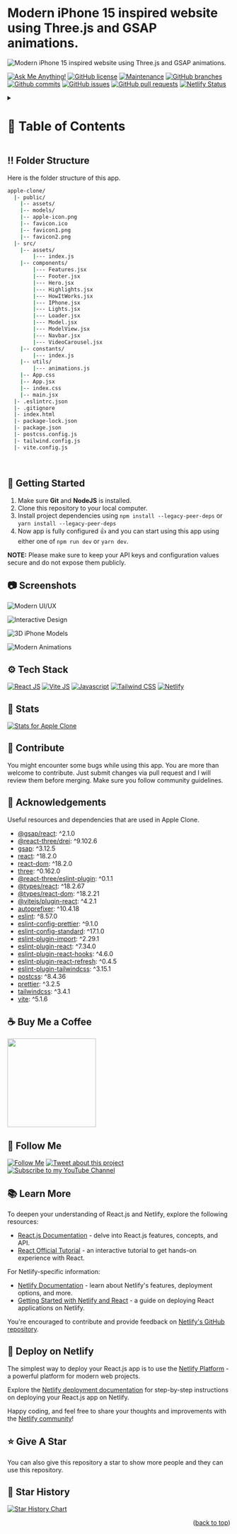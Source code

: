 <a name="readme-top"></a>

# Modern iPhone 15 inspired website using Three.js and GSAP animations.

![Modern iPhone 15 inspired website using Three.js and GSAP animations.](/.github/images/img_main.png "Modern iPhone 15 inspired website using Three.js and GSAP animations.")

[![Ask Me Anything!](https://flat.badgen.net/static/Ask%20me/anything?icon=github&color=black&scale=1.01)](https://github.com/sanidhyy "Ask Me Anything!")
[![GitHub license](https://flat.badgen.net/github/license/sanidhyy/apple-clone?icon=github&color=black&scale=1.01)](https://github.com/sanidhyy/apple-clone/blob/main/LICENSE "GitHub license")
[![Maintenance](https://flat.badgen.net/static/Maintained/yes?icon=github&color=black&scale=1.01)](https://github.com/sanidhyy/apple-clone/commits/main "Maintenance")
[![GitHub branches](https://flat.badgen.net/github/branches/sanidhyy/apple-clone?icon=github&color=black&scale=1.01)](https://github.com/sanidhyy/apple-clone/branches "GitHub branches")
[![Github commits](https://flat.badgen.net/github/commits/sanidhyy/apple-clone?icon=github&color=black&scale=1.01)](https://github.com/sanidhyy/apple-clone/commits "Github commits")
[![GitHub issues](https://flat.badgen.net/github/issues/sanidhyy/apple-clone?icon=github&color=black&scale=1.01)](https://github.com/sanidhyy/apple-clone/issues "GitHub issues")
[![GitHub pull requests](https://flat.badgen.net/github/prs/sanidhyy/apple-clone?icon=github&color=black&scale=1.01)](https://github.com/sanidhyy/apple-clone/pulls "GitHub pull requests")
[![Netlify Status](https://api.netlify.com/api/v1/badges/e2c95681-9266-4df6-9fec-324951ab778b/deploy-status)](https://app-iphone.netlify.app/ "Netlify Status")

<!-- Table of Contents -->
<details>

<summary>

# :notebook_with_decorative_cover: Table of Contents

</summary>

- [Folder Structure](#bangbang-folder-structure)
- [Getting Started](#toolbox-getting-started)
- [Screenshots](#camera-screenshots)
- [Tech Stack](#gear-tech-stack)
- [Stats](#wrench-stats)
- [Contribute](#raised_hands-contribute)
- [Acknowledgements](#gem-acknowledgements)
- [Buy Me a Coffee](#coffee-buy-me-a-coffee)
- [Follow Me](#rocket-follow-me)
- [Learn More](#books-learn-more)
- [Deploy on Netlify](#page_with_curl-deploy-on-netlify)
- [Give A Star](#star-give-a-star)
- [Star History](#star2-star-history)
- [Give A Star](#star-give-a-star)

</details>

## :bangbang: Folder Structure

Here is the folder structure of this app.

```bash
apple-clone/
  |- public/
    |-- assets/
    |-- models/
    |-- apple-icon.png
    |-- favicon.ico
    |-- favicon1.png
    |-- favicon2.png
  |- src/
    |-- assets/
        |--- index.js
    |-- components/
        |--- Features.jsx
        |--- Footer.jsx
        |--- Hero.jsx
        |--- Highlights.jsx
        |--- HowItWorks.jsx
        |--- IPhone.jsx
        |--- Lights.jsx
        |--- Loader.jsx
        |--- Model.jsx
        |--- ModelView.jsx
        |--- Navbar.jsx
        |--- VideoCarousel.jsx
    |-- constants/
        |--- index.js
    |-- utils/
        |--- animations.js
    |-- App.css
    |-- App.jsx
    |-- index.css
    |-- main.jsx
  |- .eslintrc.json
  |- .gitignore
  |- index.html
  |- package-lock.json
  |- package.json
  |- postcss.config.js
  |- tailwind.config.js
  |- vite.config.js
```

<br />

## :toolbox: Getting Started

1. Make sure **Git** and **NodeJS** is installed.
2. Clone this repository to your local computer.
3. Install project dependencies using `npm install --legacy-peer-deps` or `yarn install --legacy-peer-deps`
4. Now app is fully configured 👍 and you can start using this app using either one of `npm run dev` or `yarn dev`.

**NOTE:** Please make sure to keep your API keys and configuration values secure and do not expose them publicly.

## :camera: Screenshots

![Modern UI/UX](/.github/images/img1.png "Modern UI/UX")

![Interactive Design](/.github/images/img2.png "Interactive Design")

![3D iPhone Models](/.github/images/img3.png "3D iPhone Models")

![Modern Animations](/.github/images/img4.png "Modern Animations")

## :gear: Tech Stack

[![React JS](https://skillicons.dev/icons?i=react "React JS")](https://react.dev/ "React JS") [![Vite JS](https://skillicons.dev/icons?i=vite "Vite JS")](https://vitejs.dev/ "Vite JS") [![Javascript](https://skillicons.dev/icons?i=js "Javascript")](https://developer.mozilla.org/en-US/docs/Web/JavaScript "Javascript") [![Tailwind CSS](https://skillicons.dev/icons?i=tailwind "Tailwind CSS")](https://tailwindcss.com/ "Tailwind CSS") [![Netlify](https://skillicons.dev/icons?i=netlify "Netlify")](https://netlify.app/ "Netlify")

## :wrench: Stats

[![Stats for Apple Clone](/.github/images/stats.svg "Stats for Apple Clone")](https://pagespeed.web.dev/analysis?url=https://app-apple-clone.netlify.app/ "Stats for Apple Clone")

## :raised_hands: Contribute

You might encounter some bugs while using this app. You are more than welcome to contribute. Just submit changes via pull request and I will review them before merging. Make sure you follow community guidelines.

## :gem: Acknowledgements

Useful resources and dependencies that are used in Apple Clone.

- [@gsap/react](https://www.npmjs.com/package/@gsap/react): ^2.1.0
- [@react-three/drei](https://www.npmjs.com/package/@react-three/drei): ^9.102.6
- [gsap](https://www.npmjs.com/package/gsap): ^3.12.5
- [react](https://www.npmjs.com/package/react): ^18.2.0
- [react-dom](https://www.npmjs.com/package/react-dom): ^18.2.0
- [three](https://www.npmjs.com/package/three): ^0.162.0
- [@react-three/eslint-plugin](https://www.npmjs.com/package/@react-three/eslint-plugin): ^0.1.1
- [@types/react](https://www.npmjs.com/package/@types/react): ^18.2.67
- [@types/react-dom](https://www.npmjs.com/package/@types/react-dom): ^18.2.21
- [@vitejs/plugin-react](https://www.npmjs.com/package/@vitejs/plugin-react): ^4.2.1
- [autoprefixer](https://www.npmjs.com/package/autoprefixer): ^10.4.18
- [eslint](https://www.npmjs.com/package/eslint): ^8.57.0
- [eslint-config-prettier](https://www.npmjs.com/package/eslint-config-prettier): ^9.1.0
- [eslint-config-standard](https://www.npmjs.com/package/eslint-config-standard): ^17.1.0
- [eslint-plugin-import](https://www.npmjs.com/package/eslint-plugin-import): ^2.29.1
- [eslint-plugin-react](https://www.npmjs.com/package/eslint-plugin-react): ^7.34.0
- [eslint-plugin-react-hooks](https://www.npmjs.com/package/eslint-plugin-react-hooks): ^4.6.0
- [eslint-plugin-react-refresh](https://www.npmjs.com/package/eslint-plugin-react-refresh): ^0.4.5
- [eslint-plugin-tailwindcss](https://www.npmjs.com/package/eslint-plugin-tailwindcss): ^3.15.1
- [postcss](https://www.npmjs.com/package/postcss): ^8.4.36
- [prettier](https://www.npmjs.com/package/prettier): ^3.2.5
- [tailwindcss](https://www.npmjs.com/package/tailwindcss): ^3.4.1
- [vite](https://www.npmjs.com/package/vite): ^5.1.6

## :coffee: Buy Me a Coffee

[<img src="https://img.shields.io/badge/Buy_Me_A_Coffee-FFDD00?style=for-the-badge&logo=buy-me-a-coffee&logoColor=black" width="200" />](https://www.buymeacoffee.com/sanidhy "Buy me a Coffee")

## :rocket: Follow Me

[![Follow Me](https://img.shields.io/github/followers/sanidhyy?style=social&label=Follow&maxAge=2592000)](https://github.com/sanidhyy "Follow Me")
[![Tweet about this project](https://img.shields.io/twitter/url?style=social&url=https%3A%2F%2Ftwitter.com%2FTechnicalShubam)](https://twitter.com/intent/tweet?text=Check+out+this+amazing+app:&url=https%3A%2F%2Fgithub.com%2Fsanidhyy%2Fapple-clone "Tweet about this project")
[![Subscribe to my YouTube Channel](https://img.shields.io/youtube/channel/subscribers/UCNAz_hUVBG2ZUN8TVm0bmYw)](https://www.youtube.com/@OPGAMER./?sub_confirmation=1 "Subscribe to my YouTube Channel")

## :books: Learn More

To deepen your understanding of React.js and Netlify, explore the following resources:

- [React.js Documentation](https://reactjs.org/docs) - delve into React.js features, concepts, and API.
- [React Official Tutorial](https://reactjs.org/tutorial) - an interactive tutorial to get hands-on experience with React.

For Netlify-specific information:

- [Netlify Documentation](https://docs.netlify.com) - learn about Netlify's features, deployment options, and more.
- [Getting Started with Netlify and React](https://docs.netlify.com/frameworks/react) - a guide on deploying React applications on Netlify.

You're encouraged to contribute and provide feedback on [Netlify's GitHub repository](https://github.com/netlify/netlify).

## :page_with_curl: Deploy on Netlify

The simplest way to deploy your React.js app is to use the [Netlify Platform](https://app.netlify.com/start) - a powerful platform for modern web projects.

Explore the [Netlify deployment documentation](https://docs.netlify.com/site-deploys/create-deploys) for step-by-step instructions on deploying your React.js app on Netlify.

Happy coding, and feel free to share your thoughts and improvements with the [Netlify community](https://community.netlify.com)!

## :star: Give A Star

You can also give this repository a star to show more people and they can use this repository.

## :star2: Star History

<a href="https://star-history.com/#sanidhyy/apple-clone&Timeline">
<picture>
  <source media="(prefers-color-scheme: dark)" srcset="https://api.star-history.com/svg?repos=sanidhyy/apple-clone&type=Timeline&theme=dark" />
  <source media="(prefers-color-scheme: light)" srcset="https://api.star-history.com/svg?repos=sanidhyy/apple-clone&type=Timeline" />
  <img alt="Star History Chart" src="https://api.star-history.com/svg?repos=sanidhyy/apple-clone&type=Timeline" />
</picture>
</a>

<br />
<p align="right">(<a href="#readme-top">back to top</a>)</p>
